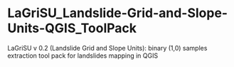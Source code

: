 # LaGriSU_Landslide-Grid-and-Slope-Units-QGIS_ToolPack
LaGriSU v 0.2 (Landslide Grid and Slope Units): binary (1,0) samples extraction tool pack for landslides mapping in QGIS
